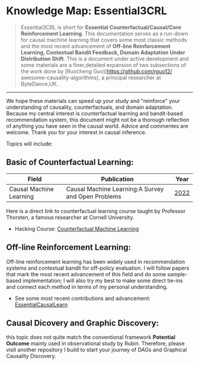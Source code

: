 # Knowledge Map: Essential3CRL

>Essential3CRL is short for **Essential Counterfactual/Causal/Core Reinforcement Learning**. This documentation serves as a run-down for causal machine learning that covers some most classic methods and the most recent advancement of **Off-line Reinforcement Learning, Contextual Bandit Feedback, Domain Adaptation Under Distribution Shift**. This is a document under active development and some materials are a finer,detailed expansion of two subsections of the work done by [Ruocheng Guo](https://github.com/rguo12/
awesome-causality-algorithms), a principal researcher at ByteDance,UK. 

<hr>

We hope these materials can speed up your study and "reinforce" your understanding of causality, counterfactuals, and domain adaptation. Because my central interest is counterfactual learning and bandit-based recommendation system, this document might not be a thorough reflection of anything you have seen in the causal world. Advice and commentes are welcome. Thank you for your interest in causal inference.

Topics will include:

## Basic of Counterfactual Learning:

|   Field     | Publication   | Year          |
|-------------| ------------- | ------------- |
|Causal Machine Learning|Causal Machine Learning:A Survey and Open Problems|[2022](https://arxiv.org/pdf/2206.15475.pdf)|

Here is a direct link to counterfactual learning course taught by Professor Thorsten, a famous researcher at Cornell University.

- Hacking Course: [Counterfactual Machine Learning](https://github.com/GostabMath/EssentialsCausalLearning/tree/main/Counterfactual%20Machine%20Learning/Lectures)


## Off-line Reinforcement Learning:

Off-line reinforcement learning has been widely used in recommendation systems and contextual bandit for off-policy evaluation. I will follow papers that mark the most recent advancement of this field and do some sample-based implementation; I will also try my best to make some direct tie-ins and connect each method in terms of my personal understanding.

- See some most recent contributions and advancement: [EssentialCausalLearn](https://github.com/GostabMath/EssentialsCausalLearning/tree/main/Most%20recent%20work)
## Causal Dicovery and Graphic Discovery:

this topic does not quite match the conventional framework **Potential Outcome** mainly used in observational study by Rubin. Therefore, please visit another repository I build to start your journey of DAGs and Graphical Causality Discovery.
